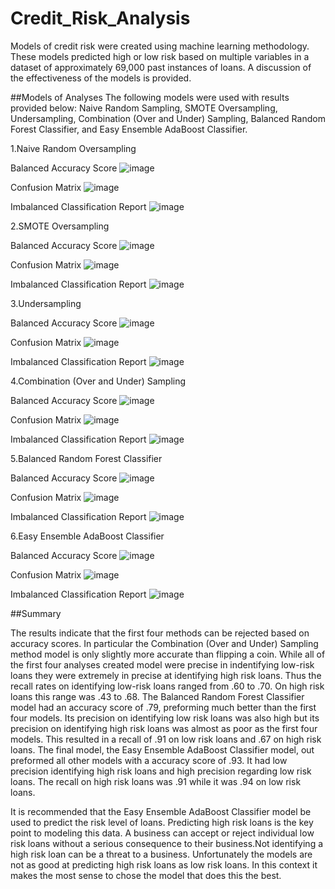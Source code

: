 # Credit_Risk_Analysis

Models of credit risk were created using machine learning methodology. These models predicted high or low risk based on multiple variables in a dataset of approximately
69,000 past instances of loans. A discussion of the effectiveness of the models is provided.

##Models of Analyses
The following models were used with results provided below: Naive Random Sampling, SMOTE Oversampling, Undersampling, Combination (Over and Under) Sampling, Balanced 
Random Forest Classifier, and Easy Ensemble AdaBoost Classifier.

1.Naive Random Oversampling

Balanced Accuracy Score
![image](https://user-images.githubusercontent.com/114311015/222308943-c75eb139-d276-4656-9429-09281f83d365.png)

Confusion Matrix
![image](https://user-images.githubusercontent.com/114311015/222308968-d2bcf45f-7492-49ce-9ea8-803710bb10e1.png)

Imbalanced Classification Report
![image](https://user-images.githubusercontent.com/114311015/222308999-22228fbe-e7d3-47d9-b38e-f74f5fcb260a.png)


2.SMOTE Oversampling

Balanced Accuracy Score
![image](https://user-images.githubusercontent.com/114311015/222308658-05fcf587-e389-4f4d-9643-13f9fd4f877d.png)

Confusion Matrix
![image](https://user-images.githubusercontent.com/114311015/222308689-863d5e8a-44a9-4f1f-885b-9f303e44c34c.png)

Imbalanced Classification Report
![image](https://user-images.githubusercontent.com/114311015/222308740-c56fe27a-e023-45ff-b286-a45a78a171c6.png)


3.Undersampling

Balanced Accuracy Score
![image](https://user-images.githubusercontent.com/114311015/222309072-cd2f1587-5e0f-433b-a7cc-c5edd1ef7a2f.png)

Confusion Matrix
![image](https://user-images.githubusercontent.com/114311015/222309094-8031afcf-ba80-46d5-91ae-b375c3558d6d.png)

Imbalanced Classification Report
![image](https://user-images.githubusercontent.com/114311015/222309137-906fca1a-a56a-4264-88cb-35da8c6027f3.png)


4.Combination (Over and Under) Sampling

Balanced Accuracy Score
![image](https://user-images.githubusercontent.com/114311015/222309245-0d630428-b6ee-4f66-9495-2991d3f7719b.png)

Confusion Matrix
![image](https://user-images.githubusercontent.com/114311015/222309282-b8c5ecc0-5b15-410c-bede-5754d08e3e82.png)

Imbalanced Classification Report
![image](https://user-images.githubusercontent.com/114311015/222309304-e03a71e6-f8b8-4fec-ad25-f7fb069fe268.png)


5.Balanced Random Forest Classifier

Balanced Accuracy Score
![image](https://user-images.githubusercontent.com/114311015/222309551-efc29fc1-0a6a-4615-ae38-db32f631ab52.png)

Confusion Matrix
![image](https://user-images.githubusercontent.com/114311015/222309576-2a70f946-6682-4c1a-8b5f-194607f5321f.png)

Imbalanced Classification Report
![image](https://user-images.githubusercontent.com/114311015/222309597-8771de0b-17d5-4470-8fae-6750ab24a5e4.png)


6.Easy Ensemble AdaBoost Classifier

Balanced Accuracy Score
![image](https://user-images.githubusercontent.com/114311015/222309696-dd1420a0-3828-4956-a39f-62fd224dccf9.png)

Confusion Matrix
![image](https://user-images.githubusercontent.com/114311015/222309722-980b7116-7a06-4721-a63c-67f164e6066a.png)

Imbalanced Classification Report
![image](https://user-images.githubusercontent.com/114311015/222309747-cce56fbc-ed99-4a05-926a-5067823dac97.png)

##Summary

The results indicate that the first four methods can be rejected based on accuracy scores. In particular the Combination (Over and Under) Sampling method model is only
slightly more accurate than flipping a coin. While all of the first four analyses created model were precise in indentifying low-risk loans they were extremely in precise
at identifying high risk loans. Thus the recall rates on identifying low-risk loans ranged from .60 to .70. On high risk loans this range was .43 to .68. The Balanced 
Random Forest Classifier model had an accuracy score of .79, preforming much better than the first four models. Its precision on identifying low risk loans was also
high but its precision on identifying high risk loans was almost as poor as the first four models. This resulted in a recall of .91 on low risk loans and .67 on high
risk loans. The final model, the Easy Ensemble AdaBoost Classifier model, out preformed all other models with a accuracy score of .93. It had low precision identifying 
high risk loans and high precision regarding low risk loans. The recall on high risk loans was .91 while it was .94 on low risk loans. 

It is recommended that the Easy Ensemble AdaBoost Classifier model be used to predict the risk level of loans. Predicting high risk loans is the key point to modeling
this data. A business can accept or reject individual low risk loans without a serious consequence to their business.Not identifying a high risk loan can be a threat to 
a business. Unfortunately the models are not as good at predicting high risk loans as low risk loans. In this context it makes the most sense to chose the model that 
does this the best.
